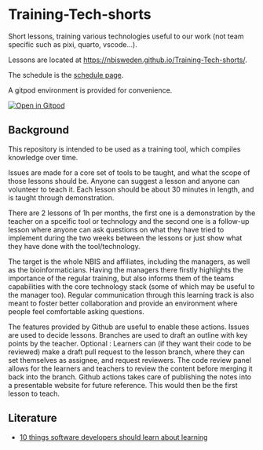 # Training-Tech-shorts

Short lessons, training various technologies useful to our work (not team specific such as pixi, quarto, vscode...).

Lessons are located at https://nbisweden.github.io/Training-Tech-shorts/.

The schedule is the [schedule page](https://nbisweden.github.io/Training-Tech-shorts/schedule.html).

A gitpod environment is provided for convenience.

[![Open in Gitpod](https://gitpod.io/button/open-in-gitpod.svg)](https://gitpod.io/#https://github.com/NBISweden/Training-Tech-shorts)

## Background

This repository is intended to be used as a training tool, which
compiles knowledge over time.

Issues are made for a core set of tools to be taught, and what
the scope of those lessons should be. 
Anyone can suggest a lesson and anyone can volunteer to teach it.
Each lesson should be about 30 minutes in length, and is taught through demonstration.

There are 2 lessons of 1h per months, the first one is a demonstration by the teacher on a spceific tool or technology and the second one is a follow-up lesson where anyone can ask questions on what they have tried to implement during the two weeks between the lessons or just show what they have done with the tool/technology. 

The target is the whole NBIS and affiliates, including the managers, as well
as the bioinformaticians. Having the managers there firstly highlights
the importance of the regular training, but also informs them of the
teams capabilities with the core technology stack (some of which may
be useful to the manager too). Regular communication through this
learning track is also meant to foster better collaboration and
provide an environment where people feel comfortable asking questions.

The features provided by Github are useful to enable these actions.
Issues are used to decide lessons. Branches are used to draft
an outline with key points by the teacher. 
Optional : Learners can (if they want their code to be reviewed) make a draft pull request to the lesson branch, where they can set themselves
as assignee, and request reviewers. The code review panel allows
for the learners and teachers to review the content before merging
it back into the branch. Github actions takes care of publishing
the notes into a presentable website for future reference.
This would then be the first lesson to teach.


## Literature

- [10 things software developers should learn about learning](https://cacm.acm.org/magazines/2024/1/278891-10-things-software-developers-should-learn-about-learning/fulltext)
